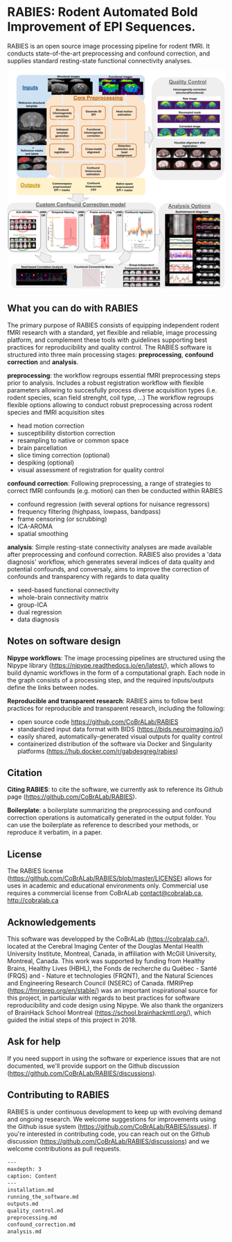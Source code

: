 # RABIES: Rodent Automated Bold Improvement of EPI Sequences.

RABIES is an open source image processing pipeline for rodent fMRI. It conducts state-of-the-art preprocessing and confound correction, and supplies standard resting-state functional connectivity analyses.

![Processing Schema](pics/RABIES_schema.png)

## What you can do with RABIES

The primary purpose of RABIES consists of equipping independent rodent fMRI research with a standard, yet flexible and reliable, image processing platform, 
and complement these tools with guidelines supporting best practices for reproducibility and quality control. The RABIES software is structured into three main processing stages: **preprocessing**, **confound correction** and **analysis**. 

**preprocessing**: the workflow regroups essential fMRI preprocessing steps prior to analysis. Includes a robust registration workflow with flexible parameters allowing to succesfully process diverse acquisition types (i.e. rodent species, scan field strenght, coil type, ...)
The workflow regroups flexible options allowing to conduct robust preprocessing across rodent species and fMRI acquisition sites
- head motion correction
- susceptibility distortion correction
- resampling to native or common space
- brain parcellation
- slice timing correction (optional)
- despiking (optional)
- visual assessment of registration for quality control

**confound correction**: Following preprocessing, a range of strategies to correct fMRI confounds (e.g. motion) can then be conducted within RABIES
- confound regression (with several options for nuisance regressors)
- frequency filtering (highpass, lowpass, bandpass)
- frame censoring (or scrubbing)
- ICA-AROMA
- spatial smoothing

**analysis**: Simple resting-state connectivity analyses are made available after preprocessing and confound correction. RABIES also provides a 'data diagnosis' workflow, which generates several indices of data quality and potential confounds, and conversaly, aims to improve the correction of confounds and transparency with regards to data quality
- seed-based functional connectivity
- whole-brain connectivity matrix
- group-ICA
- dual regression
- data diagnosis


## Notes on software design

**Nipype workflows**: The image processing pipelines are structured using the Nipype library (https://nipype.readthedocs.io/en/latest/), which allows to build dynamic workflows in the form of a computational graph. Each node in the graph consists of a processing step, and the required inputs/outputs define the links between nodes.

**Reproducible and transparent research**: RABIES aims to follow best practices for reproducible and transparent research, including the following:
- open source code https://github.com/CoBrALab/RABIES
- standardized input data format with BIDS (https://bids.neuroimaging.io/)
- easily shared, automatically-generated visual outputs for quality control
- containerized distribution of the software via Docker and Singularity platforms (https://hub.docker.com/r/gabdesgreg/rabies)

## Citation

**Citing RABIES**: to cite the software, we currently ask to reference its Github page (https://github.com/CoBrALab/RABIES).

**Boilerplate**: a boilerplate summarizing the preprocessing and confound correction operations is automatically generated in the output folder. You can use the boilerplate as reference to described your methods, or reproduce it verbatim, in a paper.

## License
The RABIES license (https://github.com/CoBrALab/RABIES/blob/master/LICENSE) allows for uses in academic and educational environments only. Commercial use requires a commercial license from CoBrALab <contact@cobralab.ca>, http://cobralab.ca

## Acknowledgements
This software was developped by the CoBrALab (https://cobralab.ca/), located at the Cerebral Imaging Center of the Douglas Mental Health University Institute, Montreal, Canada, in affiliation with McGill University, Montreal, Canada. This work was supported by funding from Healthy Brains, Healthy Lives (HBHL), the Fonds de recherche du Québec - Santé (FRQS) and - Nature et technologies (FRQNT), and the Natural Sciences and Engineering Research Council (NSERC) of Canada. fMRIPrep (https://fmriprep.org/en/stable/) was an important inspirational source for this project, in particular with regards to best practices for software reproducibility and code design using Nipype. We also thank the organizers of BrainHack School Montreal (https://school.brainhackmtl.org/), which guided the initial steps of this project in 2018.


## Ask for help
If you need support in using the software or experience issues that are not documented, we'll provide support on the Github discussion (https://github.com/CoBrALab/RABIES/discussions).

## Contributing to RABIES

RABIES is under continuous development to keep up with evolving demand and ongoing research. We welcome suggestions for improvements using the Github issue system (https://github.com/CoBrALab/RABIES/issues). If you're interested in contributing code, you can reach out on the Github discussion (https://github.com/CoBrALab/RABIES/discussions) and we welcome contributions as pull requests.

```{toctree}
---
maxdepth: 3
caption: Content
---
installation.md
running_the_software.md
outputs.md
quality_control.md
preprocessing.md
confound_correction.md
analysis.md

